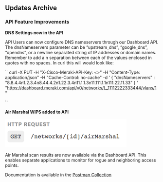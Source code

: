 ## Updates Archive

### API Feature Improvements
**DNS Settings now in the API**

API Users can now configure DNS nameservers through our Dashboard API. The dnsNameservers parameter can be “upstream_dns”, “google_dns”, “opendns”, or a newline separated string of IP addresses or domain names. Remember to add a n separation between each of the values enclosed in quotes with no spaces.
In curl this will would look like:

``
curl -X PUT -H "X-Cisco-Meraki-API-Key: <<redacted>>" -H "Content-Type: application/json" -H "Cache-Control: no-cache" -d 
' {
      "dnsNameservers"  :   "8.8.4.4n1.2.3.4n8.44.4.2n1.22.3.4n11.1.1.3n11.111.1.1n111.22.11.33"
  } ' 
"https://dashboard.meraki.com/api/v0/networks/L_11112222333444/vlans/1"

``

**Air Marshal WIPS added to API**

![](/images/tumblr_inline_on4ro6xz0I1qz98bp_400.png)

Air Marshal scan results are now available via the Dashboard API. This enables separate applications to monitor for rogue and neighboring access points.

Documentation is available in the [Postman Collection](http://postman.meraki.com)

